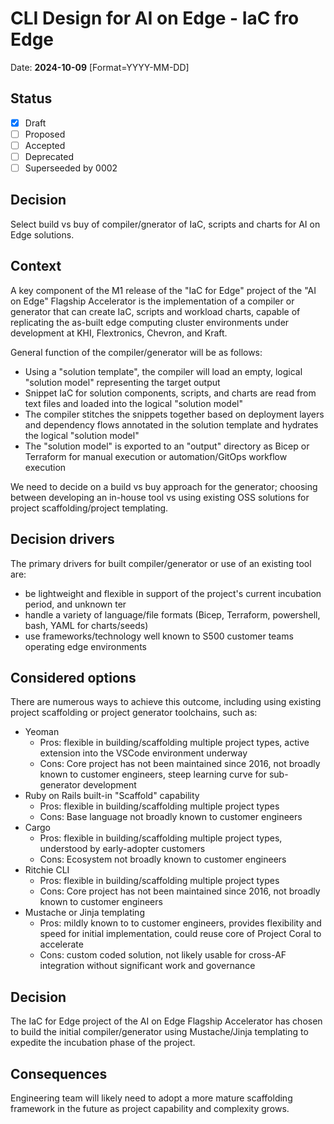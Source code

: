 # CLI Design for AI on Edge - IaC fro Edge

Date: **2024-10-09** [Format=YYYY-MM-DD]

## Status
- [x] Draft
- [ ] Proposed
- [ ] Accepted 
- [ ] Deprecated 
- [ ] Superseeded by 0002

## Decision

Select build vs buy of compiler/gnerator of IaC, scripts and charts for AI on Edge solutions. 

## Context

A key component of the M1 release of the "IaC for Edge" project of the "AI on Edge" Flagship Accelerator is the implementation of a compiler or generator that can create IaC, scripts and workload charts, capable of replicating the as-built edge computing cluster environments under development at KHI, Flextronics, Chevron, and Kraft.

General function of the compiler/generator will be as follows: 

- Using a "solution template", the compiler will load an empty, logical "solution model" representing the target output
- Snippet IaC for solution components, scripts, and charts are read from text files and loaded into the logical "solution model"
- The compiler stitches the snippets together based on deployment layers and dependency flows annotated in the solution template and hydrates the logical "solution model"
- The "solution model" is exported to an "output" directory as Bicep or Terraform for manual execution or automation/GitOps workflow execution

We need to decide on a build vs buy approach for the generator; choosing between developing an in-house tool vs using existing OSS solutions for project scaffolding/project templating.  

## Decision drivers

The primary drivers for built compiler/generator or use of an existing tool are:

* be lightweight and flexible in support of the project's current incubation period, and unknown ter
* handle a variety of language/file formats (Bicep, Terraform, powershell, bash, YAML for charts/seeds)
* use frameworks/technology well known to S500 customer teams operating edge environments

## Considered options

There are numerous ways to achieve this outcome, including using existing project scaffolding or project generator toolchains, such as:

* Yeoman 
  * Pros: flexible in building/scaffolding multiple project types, active extension into the VSCode environment underway 
  * Cons: Core project has not been maintained since 2016, not broadly known to customer engineers, steep learning curve for sub-generator development
* Ruby on Rails built-in "Scaffold" capability
  * Pros: flexible in building/scaffolding multiple project types
  * Cons: Base language not broadly known to customer engineers
* Cargo
  * Pros: flexible in building/scaffolding multiple project types, understood by early-adopter customers
  * Cons: Ecosystem not broadly known to customer engineers  
* Ritchie CLI
  * Pros: flexible in building/scaffolding multiple project types
  * Cons: Core project has not been maintained since 2016, not broadly known to customer engineers  
* Mustache or Jinja templating 
  * Pros: mildly known to to customer engineers, provides flexibility and speed for initial implementation, could reuse core of Project Coral to accelerate
  * Cons: custom coded solution, not likely usable for cross-AF integration without significant work and governance

## Decision

The IaC for Edge project of the AI on Edge Flagship Accelerator has chosen to build the initial compiler/generator using Mustache/Jinja templating to expedite the incubation phase of the project. 

## Consequences

Engineering team will likely need to adopt a more mature scaffolding framework in the future as project capability and complexity grows. 
 
